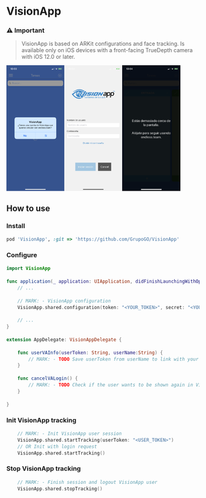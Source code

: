 # VisionApp

### ⚠️ Important

> VisionApp is based on ARKit configurations and face tracking. Is available only on iOS devices with a front-facing TrueDepth camera with iOS 12.0 or later.

<img src="https://github.com/GrupoGO/VisionApp/blob/master/1.PNG?raw=true" width="30%" align="left">
<img src="https://github.com/GrupoGO/VisionApp/blob/master/2.PNG?raw=true" width="30%" align="left">
<img src="https://github.com/GrupoGO/VisionApp/blob/master/3.PNG?raw=true" width="30%">

## How to use

### Install
```ruby
pod 'VisionApp', :git => 'https://github.com/GrupoGO/VisionApp'
```

### Configure
```swift
import VisionApp

func application(_ application: UIApplication, didFinishLaunchingWithOptions launchOptions: [UIApplication.LaunchOptionsKey: Any]?) -> Bool {
    // ...

    // MARK: - VisionApp configuration
    VisionApp.shared.configuration(token: "<YOUR_TOKEN>", secret: "<YOUR_SECRET>", delegate: self)

    // ...
}

extension AppDelegate: VisionAppDelegate {

    func userVAInfo(userToken: String, userName:String) {
        // MARK: - TODO Save userToken from userName to link with your user
    }
    
    func cancelVALogin() {
        // MARK: - TODO Check if the user wants to be shown again in VisionApp
    }

}
```

### Init VisionApp tracking
```swift
    // MARK: - Init VisionApp user session
    VisionApp.shared.startTracking(userToken: "<USER_TOKEN>")
    // OR Init with login request
    VisionApp.shared.startTracking()
```

### Stop VisionApp tracking
```swift
    // MARK: - Finish session and logout VisionApp user
    VisionApp.shared.stopTracking()
```
